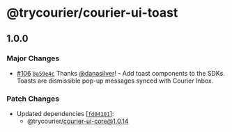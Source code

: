 # @trycourier/courier-ui-toast

## 1.0.0

### Major Changes

- [#106](https://github.com/trycourier/courier-web/pull/106) [`8a59e4c`](https://github.com/trycourier/courier-web/commit/8a59e4c847105a2149d855747106e502080d4cfd) Thanks [@danasilver](https://github.com/danasilver)! - Add toast components to the SDKs. Toasts are dismissible pop-up messages synced with Courier Inbox.

### Patch Changes

- Updated dependencies [[`fd04101`](https://github.com/trycourier/courier-web/commit/fd04101cf01444f33d66f2ece48725c28eb540a6)]:
  - @trycourier/courier-ui-core@1.0.14
